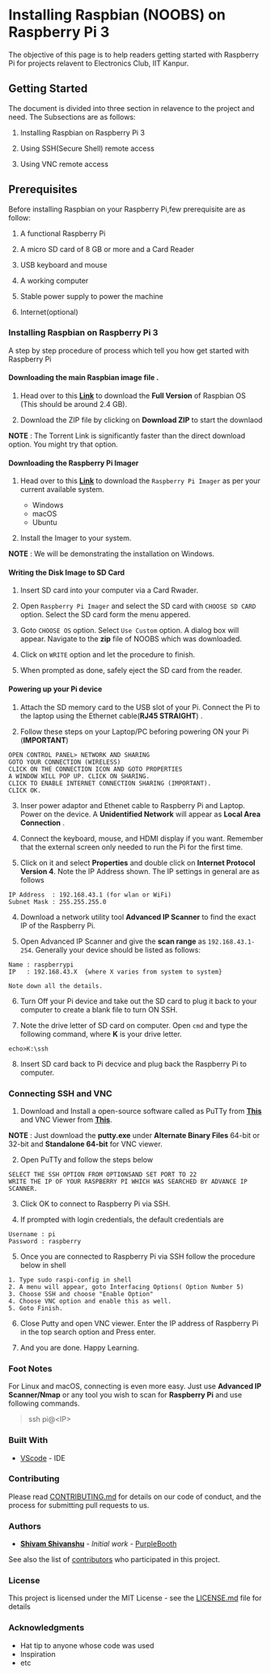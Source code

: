 # Installing Raspbian (NOOBS) on Raspberry Pi 3

The objective of this page is to help readers getting started with Raspberry Pi for projects relavent to Electronics Club, IIT Kanpur.

## Getting Started

The document is divided into three section in relavence to the project and need.
The Subsections are as follows:

1. Installing Raspbian on Raspberry Pi 3

2. Using SSH(Secure Shell) remote access

3. Using VNC remote access

## Prerequisites

Before installing Raspbian on your Raspberry Pi,few prerequisite are as follow:

1. A functional Raspberry Pi

2. A micro SD card of 8 GB or more and a Card Reader

3. USB keyboard and mouse

4. A working computer

5. Stable power supply to power the machine

6. Internet(optional)

### Installing Raspbian on Raspberry Pi 3

A step by step procedure of process which tell you how get started with Raspberry Pi

#### Downloading the main **Raspbian** image file .

1. Head over to this **[Link](https://www.raspberrypi.org/downloads/noobs/ "NOOBS Download Page")** to download the **Full Version** of Raspbian OS (This should be around 2.4 GB).

2. Download the ZIP file by clicking on **Download ZIP** to start the downlaod

__NOTE__ :  The Torrent Link is significantly faster than the   direct download option. You might try that option.

#### Downloading  the **Raspberry Pi Imager**

 1. Head over to this **[Link](https://www.raspberrypi.org/downloads/ "Raspberry Pi Imager")** to download the `Raspberry Pi Imager` as per your current available system.
    - Windows
    - macOS
    - Ubuntu

 2. Install the Imager to your system.

 __NOTE__ : We will be demonstrating the installation on Windows.

#### Writing the Disk Image to SD Card

1. Insert SD card into your computer via a Card Rwader.

2. Open `Raspberry Pi Imager` and select the SD card with `CHOOSE SD CARD` option. Select the SD card form the menu appered.

3. Goto `CHOOSE OS` option. Select `Use Custom` option. A dialog box will appear. Navigate to the **zip** file of NOOBS which was downloaded.

4. Click on `WRITE` option and let the procedure to finish.

5. When prompted as done, safely eject the SD card from the reader.

#### Powering up your Pi device

1. Attach the SD memory card to the USB slot of your Pi. Connect the Pi to the laptop using the Ethernet cable(**RJ45 STRAIGHT**) .

2. Follow these steps on your Laptop/PC beforing powering ON your Pi (**IMPORTANT**)

```
OPEN CONTROL PANEL> NETWORK AND SHARING
GOTO YOUR CONNECTION (WIRELESS)
CLICK ON THE CONNECTION ICON AND GOTO PROPERTIES
A WINDOW WILL POP UP. CLICK ON SHARING.
CLICK TO ENABLE INTERNET CONNECTION SHARING (IMPORTANT).
CLICK OK.
```

3. Inser power adaptor and Ethenet cable to Raspberry Pi and Laptop. Power on the device. A **Unidentified Network** will appear as __Local Area Connection__ .

4. Connect the keyboard, mouse, and HDMI display if you want. Remember that the external screen only needed to run the Pi for the first time.

5. Click on it and select **Properties** and double click on **Internet Protocol Version 4**. Note the IP Address shown. The IP settings in general are as follows

```
IP Address  : 192.168.43.1 (for wlan or WiFi)
Subnet Mask : 255.255.255.0
```

4. Download a network utility tool **Advanced IP Scanner** to find the exact IP of the Raspberry Pi.

5. Open Advanced IP Scanner and give the **scan range** as `192.168.43.1-254`. Generally your device should be listed as follows:

```
Name : raspberrypi
IP   : 192.168.43.X  {where X varies from system to system}

Note down all the details.
```

6. Turn Off your Pi device and take out the SD card to plug it back to your computer to create a blank file to turn ON SSH.


7. Note the drive letter of SD card on computer. Open `cmd` and type the following command, where **K** is your drive letter.

```
echo>K:\ssh 
```

8. Insert SD card back to Pi decvice and plug back the Raspberry Pi to computer.

### Connecting SSH and VNC

1. Download and Install a open-source software called as PuTTy from **[This](https://www.chiark.greenend.org.uk/~sgtatham/putty/latest.html)**  and VNC Viewer from **[This](https://www.realvnc.com/en/connect/download/viewer/)**.

**NOTE** : Just download the **putty.exe** under **Alternate Binary Files** 64-bit or 32-bit and **Standalone 64-bit** for VNC viewer.

2. Open PuTTy and follow the steps below

```
SELECT THE SSH OPTION FROM OPTIONSAND SET PORT TO 22
WRITE THE IP OF YOUR RASPBERRY PI WHICH WAS SEARCHED BY ADVANCE IP SCANNER.
```

3. Click OK to connect to Raspberry Pi via SSH.

4. If prompted with login credentials, the default credentials are

```
Username : pi
Password : raspberry
```

5. Once you are connected to Raspberry Pi via SSH follow the procedure below in shell

```
1. Type sudo raspi-config in shell
2. A menu will appear, goto Interfacing Options( Option Number 5)
3. Choose SSH and choose "Enable Option"
4. Choose VNC option and enable this as well.
5. Goto Finish.
```

6. Close Putty and open VNC viewer. Enter the IP address of Raspberry Pi in the top search option and Press enter.

7. And you are done. Happy Learning.

### Foot Notes

For Linux and macOS, connecting is even more easy. 
Just use **Advanced IP Scanner/Nmap** or any tool you wish to scan for **Raspberry Pi** and use following commands.

>ssh pi@\<IP>

### Built With

* [VScode](https://code.visualstudio.com/) - IDE

### Contributing

Please read [CONTRIBUTING.md]() for details on our code of conduct, and the process for submitting pull requests to us.

### Authors

* **[Shivam Shivanshu]()** - *Initial work* - [PurpleBooth](https://github.com/PurpleBooth)

See also the list of [contributors]() who participated in this project.

### License

This project is licensed under the MIT License - see the [LICENSE.md](LICENSE.md) file for details

### Acknowledgments

* Hat tip to anyone whose code was used
* Inspiration
* etc
